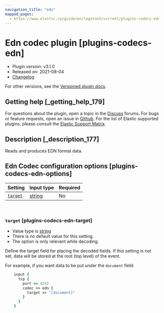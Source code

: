 ```yaml
---
navigation_title: "edn"
mapped_pages:
  - https://www.elastic.co/guide/en/logstash/current/plugins-codecs-edn.html
---
```


# Edn codec plugin [plugins-codecs-edn]


* Plugin version: v3.1.0
* Released on: 2021-08-04
* [Changelog](https://github.com/logstash-plugins/logstash-codec-edn/blob/v3.1.0/CHANGELOG.md)

For other versions, see the [Versioned plugin docs](/vpr/codec-edn-index.md).

## Getting help [_getting_help_179]

For questions about the plugin, open a topic in the [Discuss](http://discuss.elastic.co) forums. For bugs or feature requests, open an issue in [Github](https://github.com/logstash-plugins/logstash-codec-edn). For the list of Elastic supported plugins, please consult the [Elastic Support Matrix](https://www.elastic.co/support/matrix#logstash_plugins).


## Description [_description_177]

Reads and produces EDN format data.


## Edn Codec configuration options [plugins-codecs-edn-options]

| Setting | Input type | Required |
| --- | --- | --- |
| [`target`](plugins-codecs-edn.md#plugins-codecs-edn-target) | [string](introduction.md#string) | No |

 

### `target` [plugins-codecs-edn-target]

* Value type is [string](introduction.md#string)
* There is no default value for this setting.
* The option is only relevant while decoding.

Define the target field for placing the decoded fields. If this setting is not set, data will be stored at the root (top level) of the event.

For example, if you want data to be put under the `document` field:

```ruby
    input {
      tcp {
        port => 4242
        codec => edn {
          target => "[document]"
        }
      }
    }
```



